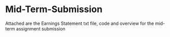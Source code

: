 # Mid-Term-Submission

Attached are the Earnings Statement txt file, code and overview for the mid-term assignment submission
